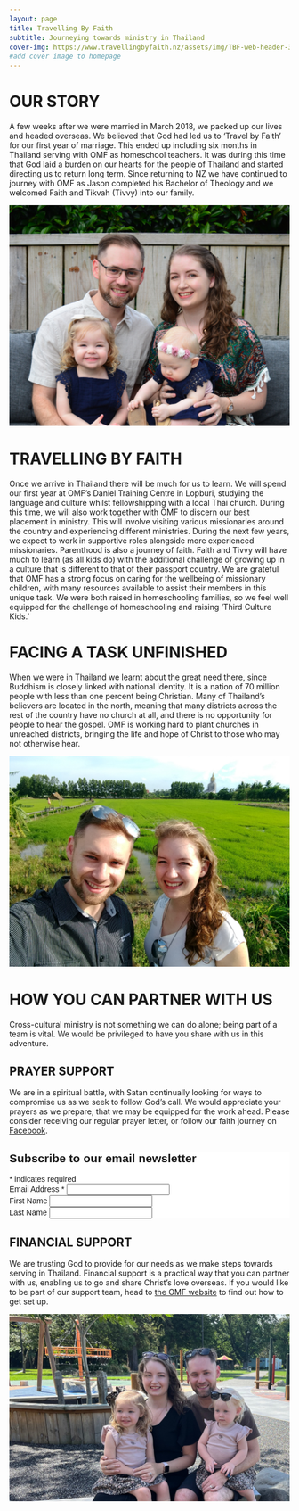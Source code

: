 ```yaml
---
layout: page
title: Travelling By Faith
subtitle: Journeying towards ministry in Thailand
cover-img: https://www.travellingbyfaith.nz/assets/img/TBF-web-header-3.png
#add cover image to homepage
---
```

# OUR STORY

A few weeks after we were married in March 2018, we packed up our lives and headed overseas. We believed that God had led us to ‘Travel by Faith’ for our first year of marriage. This ended up including six months in Thailand serving with OMF as homeschool teachers. It was during this time that God laid a burden on our hearts for the people of Thailand and started directing us to return long term. Since returning to NZ we have continued to journey with OMF as Jason completed his Bachelor of Theology and we welcomed Faith and Tikvah (Tivvy) into our family.

![Crowsen family photo in November 2021](/assets/img/Crowsen%20family%202021.jpg)

# TRAVELLING BY FAITH

Once we arrive in Thailand there will be much for us to learn. We will spend our first year at OMF’s Daniel Training Centre in Lopburi, studying the language and culture whilst fellowshipping with a local Thai church. During this time, we will also work together with OMF to discern our best placement in ministry. This will involve visiting various missionaries around the country and experiencing different ministries. During the next few years, we expect to work in supportive roles alongside more experienced missionaries.
Parenthood is also a journey of faith. Faith and Tivvy will have much to learn (as all kids do) with the additional challenge of growing up in a culture that is different to that of their passport country. We are grateful that OMF has a strong focus on caring for the wellbeing of missionary children, with many resources available to assist their members in this unique task. We were
both raised in homeschooling families, so we feel well equipped for the challenge of homeschooling and raising ‘Third Culture Kids.’

# FACING A TASK UNFINISHED

When we were in Thailand we learnt about the great need there, since Buddhism is closely linked with national identity. It is a nation of 70 million people with less than one percent being Christian. Many of Thailand’s believers are located in the north, meaning that many districts across the rest of the country have no church at all, and there is no opportunity for people to hear the gospel. OMF is working hard to plant churches in unreached districts, bringing the life and hope of Christ to those who may not otherwise hear.

![Jason and Louise standing by rice paddy with buddha statue in background](/assets/img/20180904_161933747.jpg)


# HOW YOU CAN PARTNER WITH US
Cross-cultural ministry is not something we can do alone; being part of a team is vital. We would be privileged to have you share with us in this adventure.

## PRAYER SUPPORT
We are in a spiritual battle, with Satan continually looking for ways to compromise us as we seek to follow God’s call. We would appreciate your prayers as we prepare, that we may be equipped for the work ahead. Please consider receiving our regular prayer letter, or follow our faith journey on [Facebook](https://www.facebook.com/JSL.travellingbyfaith).

<!-- Begin Mailchimp Signup Form -->
<link href="//cdn-images.mailchimp.com/embedcode/classic-071822.css" rel="stylesheet" type="text/css">
<style type="text/css">
	#mc_embed_signup{background:#fff; clear:left; font:14px Helvetica,Arial,sans-serif; }
	/* Add your own Mailchimp form style overrides in your site stylesheet or in this style block.
	   We recommend moving this block and the preceding CSS link to the HEAD of your HTML file. */
</style>
<div id="mc_embed_signup">
    <form action="https://facebook.us19.list-manage.com/subscribe/post?u=ea5ffbcabbcfcaba7d24da752&amp;id=339d873e05&amp;f_id=00f68ee4f0" method="post" id="mc-embedded-subscribe-form" name="mc-embedded-subscribe-form" class="validate" target="_blank" novalidate>
        <div id="mc_embed_signup_scroll">
        <h2>Subscribe to our email newsletter</h2>
        <div class="indicates-required"><span class="asterisk">*</span> indicates required</div>
<div class="mc-field-group">
	<label for="mce-EMAIL">Email Address  <span class="asterisk">*</span>
</label>
	<input type="email" value="" name="EMAIL" class="required email" id="mce-EMAIL" required>
	<span id="mce-EMAIL-HELPERTEXT" class="helper_text"></span>
</div>
<div class="mc-field-group">
	<label for="mce-FNAME">First Name </label>
	<input type="text" value="" name="FNAME" class="" id="mce-FNAME">
	<span id="mce-FNAME-HELPERTEXT" class="helper_text"></span>
</div>
<div class="mc-field-group">
	<label for="mce-LNAME">Last Name </label>
	<input type="text" value="" name="LNAME" class="" id="mce-LNAME">
	<span id="mce-LNAME-HELPERTEXT" class="helper_text"></span>
</div>
<div hidden="true"><input type="hidden" name="tags" value="6302645"></div>
	<div id="mce-responses" class="clear foot">
		<div class="response" id="mce-error-response" style="display:none"></div>
		<div class="response" id="mce-success-response" style="display:none"></div>
	</div>    <!-- real people should not fill this in and expect good things - do not remove this or risk form bot signups-->
    <div style="position: absolute; left: -5000px;" aria-hidden="true"><input type="text" name="b_ea5ffbcabbcfcaba7d24da752_339d873e05" tabindex="-1" value=""></div>
        <!-- <div class="optionalParent">
            <div class="clear foot">
                <input type="submit" value="Subscribe" name="subscribe" id="mc-embedded-subscribe" class="button">
                <p class="brandingLogo"><a href="http://eepurl.com/h3uWgP" title="Mailchimp - email marketing made easy and fun"><img src="https://eep.io/mc-cdn-images/template_images/branding_logo_text_dark_dtp.svg"></a></p>
            </div>
        </div> -->
    </div>
</form>
</div>
<script type='text/javascript' src='//s3.amazonaws.com/downloads.mailchimp.com/js/mc-validate.js'></script><script type='text/javascript'>(function($) {window.fnames = new Array(); window.ftypes = new Array();fnames[0]='EMAIL';ftypes[0]='email';fnames[1]='FNAME';ftypes[1]='text';fnames[2]='LNAME';ftypes[2]='text';fnames[3]='ADDRESS';ftypes[3]='address';fnames[4]='PHONE';ftypes[4]='phone';fnames[5]='BIRTHDAY';ftypes[5]='birthday';}(jQuery));var $mcj = jQuery.noConflict(true);</script>
<!--End mc_embed_signup-->

## FINANCIAL SUPPORT
We are trusting God to provide for our needs as we make steps towards serving in Thailand. Financial support is a practical way that you can partner with us, enabling us to go and share Christ’s love overseas. If you would like to be part of our support team, head to [the OMF website](https://omf.org/nz/giving/) to find out how to get set up.

![Crowsen family photo in Feb 2023](assets/img/20230207_022446495_iOS_v1.jpg)

